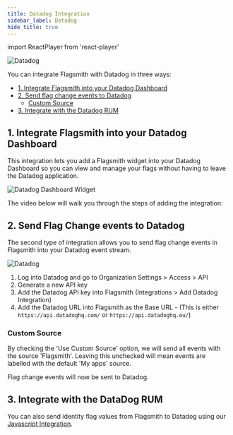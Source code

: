 ```yaml
---
title: Datadog Integration
sidebar_label: Datadog
hide_title: true
---
```


import ReactPlayer from 'react-player'

![Datadog](/img/integrations/datadog/datadog-logo.svg)

You can integrate Flagsmith with Datadog in three ways:

- [1. Integrate Flagsmith into your Datadog Dashboard](#1-integrate-flagsmith-into-your-datadog-dashboard)
- [2. Send flag change events to Datadog](#2-send-flag-change-events-to-datadog)
  - [Custom Source](#custom-source)
- [3. Integrate with the Datadog RUM](#3-integrate-with-the-datadog-rum)

## 1. Integrate Flagsmith into your Datadog Dashboard

This integration lets you add a Flagsmith widget into your Datadog Dashboard so you can view and manage your flags
without having to leave the Datadog application.

![Datadog Dashboard Widget](/img/integrations/datadog/datadog-dashboard-widget.png)

The video below will walk you through the steps of adding the integration:

<ReactPlayer
    controls
    width="100%"
    height="460px"
    url='https://flagsmith.wistia.com/medias/76558s9yj7' />

## 2. Send Flag Change events to Datadog

The second type of integration allows you to send flag change events in Flagsmith into your Datadog event stream.

![Datadog](/img/integrations/datadog/datadog-3.png)

1. Log into Datadog and go to Organization Settings > Access > API
2. Generate a new API key
3. Add the Datadog API key into Flagsmith (Integrations > Add Datadog Integration)
4. Add the Datadog URL into Flagsmith as the Base URL - (This is either `https://api.datadoghq.com/` or
   `https://api.datadoghq.eu/`)

### Custom Source

By checking the 'Use Custom Source' option, we will send all events with the source 'Flagsmith'. Leaving this unchecked
will mean events are labelled with the default 'My apps' source.

Flag change events will now be sent to Datadog.

## 3. Integrate with the DataDog RUM

You can also send identity flag values from Flagsmith to Datadog using our
[Javascript Integration](/integrating-with-flagsmith/sdks/client-side-sdks/javascript#datadog-rum-javascript-sdk-integration). 